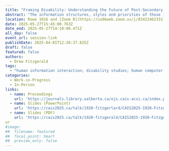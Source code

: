 ```yaml
---
title: "Framing Disability: Understanding the Future of Post-Secondary Student Accessibility Accommodations by Documenting Past Experiences"
abstract: "The information structures, styles and priorities of those in the disabled community are vastly different from those that make up academic culture, creating a disparity between the needs of disabled students and the support of the university accommodations system. With mixed methods data that describes the post-secondary accommodations system, a model of overlapping frames of information access and use could be created that would allow for an in-depth analysis of information and the disabled post-secondary experience. In addition to contributing to the literature on post-secondary disability and accessibility, this research will also produce concrete recommendations to improve post-secondary accommodations systems."
location: Rowe 1016 and [Zoom B](https://us06web.zoom.us/j/83422462331?pwd=C3h8KTen5KKaTk2rPZkFhkrqRrmOv6.1)
date: 2025-05-27T15:45:00.763Z
date_end: 2025-05-27T14:10:00.471Z
all_day: false
event_url: session-link
publishDate: 2025-04-01T12:36:37.825Z
draft: false
featured: false
authors:
  - Drew Fitzgerald
tags:
  - "human information interaction; disability studies; human computer interaction; post-secondary education; policy studies; accommodation studies; EDIA"
categories:
  - Work-in-Progress
  - In-Person
links:
  - name: Proceedings
    url: 'https://journals.library.ualberta.ca/ojs.cais-acsi.ca/index.php/cais-asci/article/view/1920'
  - name: Slides (PowerPoint)
    url: 'https://cais2025.ca/talk/1920-fitzgerlard/CAIS2025-1920-Fitzgerald-Slides.pptx'
  - name: Slides (PDF)
    url: 'https://cais2025.ca/talk/1920-fitzgerald/CAIS2025-1920-Fitzgerald-Slides.pdf'
ur
#image:
##  filename: featured
##  focal_point: Smart
##  preview_only: false
---
```

